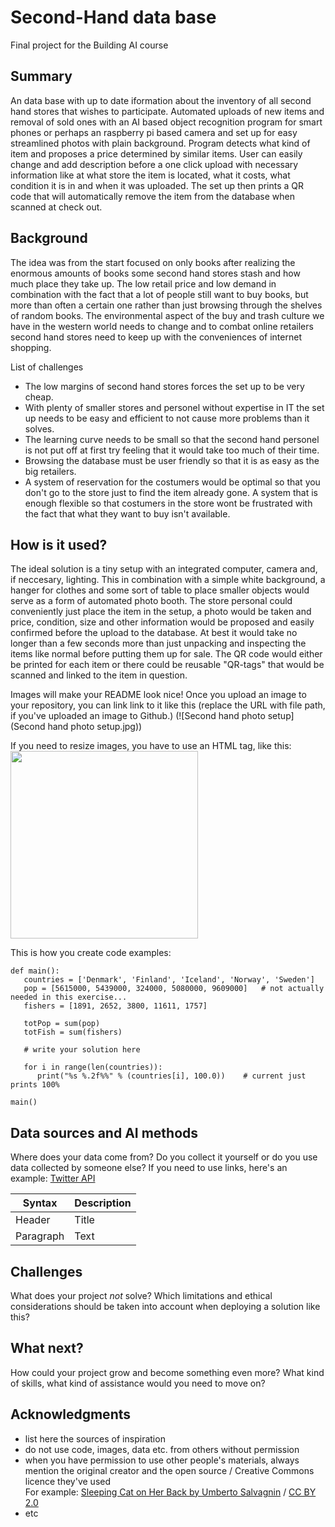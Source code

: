 <!-- This is the markdown template for the final project of the Building AI course, 
created by Reaktor Innovations and University of Helsinki. 
Copy the template, paste it to your GitHub README and edit! -->

# Second-Hand data base

Final project for the Building AI course

## Summary

An data base with up to date iformation about the inventory of all second hand stores that wishes to participate. Automated uploads of new items and removal of sold ones 
with an AI based object recognition program for smart phones or perhaps an raspberry pi based camera and set up for easy streamlined photos with plain background. Program detects what kind of item and proposes a price determined by similar items. User can easily change and add description before a one click upload with necessary information like at what store the item is located, what it costs, what condition it is in and when it was uploaded. The set up then prints a QR code that will automatically remove the item from the database when scanned at check out.


## Background

The idea was from the start focused on only books after realizing the enormous amounts of books some second hand stores stash and how much place they take up. The low retail price and low demand in combination with the fact that a lot of people still want to buy books, but more than often a certain one rather than just browsing through the shelves of random books. The environmental aspect of the buy and trash culture we have in the western world needs to change and to combat online retailers second hand stores need to keep up with the conveniences of internet shopping.

List of challenges
* The low margins of second hand stores forces the set up to be very cheap.
* With plenty of smaller stores and personel without expertise in IT the set up needs to be easy and efficient to not cause more problems than it solves.
* The learning curve needs to be small so that the second hand personel is not put off at first try feeling that it would take too much of their time.
* Browsing the database must be user friendly so that it is as easy as the big retailers.
* A system of reservation for the costumers would be optimal so that you don't go to the store just to find the item already gone. A system that is enough flexible so that costumers in the store wont be frustrated with the fact that what they want to buy isn't available.


## How is it used?

The ideal solution is a tiny setup with an integrated computer, camera and, if neccesary, lighting. This in combination with a simple white background, a hanger for clothes and some sort of table to place smaller objects would serve as a form of automated photo booth. The store personal could conveniently just place the item in the setup, a photo would be taken and price, condition, size and other information would be proposed and easily confirmed before the upload to the database. At best it would take no longer than a few seconds more than just unpacking and inspecting the items like normal before putting them up for sale. The QR code would either be printed for each item or there could be reusable "QR-tags" that would be scanned and linked to the item in question.

Images will make your README look nice!
Once you upload an image to your repository, you can link link to it like this (replace the URL with file path, if you've uploaded an image to Github.)
(![Second hand photo setup](Second hand photo setup.jpg))

If you need to resize images, you have to use an HTML tag, like this:
<img src="https://upload.wikimedia.org/wikipedia/commons/5/5e/Sleeping_cat_on_her_back.jpg" width="300">

This is how you create code examples:
```
def main():
   countries = ['Denmark', 'Finland', 'Iceland', 'Norway', 'Sweden']
   pop = [5615000, 5439000, 324000, 5080000, 9609000]   # not actually needed in this exercise...
   fishers = [1891, 2652, 3800, 11611, 1757]

   totPop = sum(pop)
   totFish = sum(fishers)

   # write your solution here

   for i in range(len(countries)):
      print("%s %.2f%%" % (countries[i], 100.0))    # current just prints 100%

main()
```


## Data sources and AI methods
Where does your data come from? Do you collect it yourself or do you use data collected by someone else?
If you need to use links, here's an example:
[Twitter API](https://developer.twitter.com/en/docs)

| Syntax      | Description |
| ----------- | ----------- |
| Header      | Title       |
| Paragraph   | Text        |

## Challenges

What does your project _not_ solve? Which limitations and ethical considerations should be taken into account when deploying a solution like this?

## What next?

How could your project grow and become something even more? What kind of skills, what kind of assistance would you  need to move on? 


## Acknowledgments

* list here the sources of inspiration 
* do not use code, images, data etc. from others without permission
* when you have permission to use other people's materials, always mention the original creator and the open source / Creative Commons licence they've used
  <br>For example: [Sleeping Cat on Her Back by Umberto Salvagnin](https://commons.wikimedia.org/wiki/File:Sleeping_cat_on_her_back.jpg#filelinks) / [CC BY 2.0](https://creativecommons.org/licenses/by/2.0)
* etc
